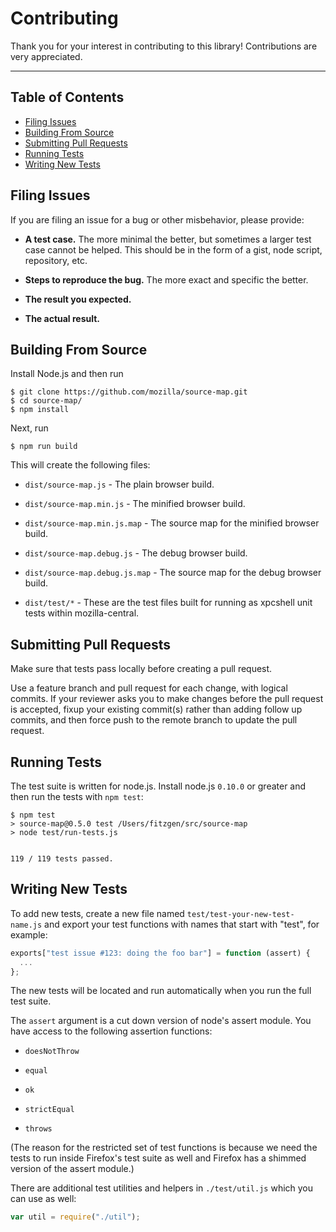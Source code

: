 # Contributing

Thank you for your interest in contributing to this library! Contributions are
very appreciated.

---

<!-- `npm run toc` to regenerate the Table of Contents -->

<!-- START doctoc generated TOC please keep comment here to allow auto update -->
<!-- DON'T EDIT THIS SECTION, INSTEAD RE-RUN doctoc TO UPDATE -->

## Table of Contents

- [Filing Issues](#filing-issues)
- [Building From Source](#building-from-source)
- [Submitting Pull Requests](#submitting-pull-requests)
- [Running Tests](#running-tests)
- [Writing New Tests](#writing-new-tests)

<!-- END doctoc generated TOC please keep comment here to allow auto update -->

## Filing Issues

If you are filing an issue for a bug or other misbehavior, please provide:

- **A test case.** The more minimal the better, but sometimes a larger test case
  cannot be helped. This should be in the form of a gist, node script,
  repository, etc.

- **Steps to reproduce the bug.** The more exact and specific the better.

- **The result you expected.**

- **The actual result.**

## Building From Source

Install Node.js and then run

    $ git clone https://github.com/mozilla/source-map.git
    $ cd source-map/
    $ npm install

Next, run

    $ npm run build

This will create the following files:

- `dist/source-map.js` - The plain browser build.

- `dist/source-map.min.js` - The minified browser build.

- `dist/source-map.min.js.map` - The source map for the minified browser build.

- `dist/source-map.debug.js` - The debug browser build.

- `dist/source-map.debug.js.map` - The source map for the debug browser build.

- `dist/test/*` - These are the test files built for running as xpcshell unit
  tests within mozilla-central.

## Submitting Pull Requests

Make sure that tests pass locally before creating a pull request.

Use a feature branch and pull request for each change, with logical commits. If
your reviewer asks you to make changes before the pull request is accepted,
fixup your existing commit(s) rather than adding follow up commits, and then
force push to the remote branch to update the pull request.

## Running Tests

The test suite is written for node.js. Install node.js `0.10.0` or greater and
then run the tests with `npm test`:

```shell
$ npm test
> source-map@0.5.0 test /Users/fitzgen/src/source-map
> node test/run-tests.js


119 / 119 tests passed.
```

## Writing New Tests

To add new tests, create a new file named `test/test-your-new-test-name.js` and
export your test functions with names that start with "test", for example:

```js
exports["test issue #123: doing the foo bar"] = function (assert) {
  ...
};
```

The new tests will be located and run automatically when you run the full test
suite.

The `assert` argument is a cut down version of node's assert module. You have
access to the following assertion functions:

- `doesNotThrow`

- `equal`

- `ok`

- `strictEqual`

- `throws`

(The reason for the restricted set of test functions is because we need the
tests to run inside Firefox's test suite as well and Firefox has a shimmed
version of the assert module.)

There are additional test utilities and helpers in `./test/util.js` which you
can use as well:

```js
var util = require("./util");
```
